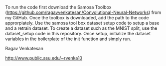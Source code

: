 To run the code first download the Samosa Toolbox (https://github.com/ragavvenkatesan/Convolutional-Neural-Networks) from my GitHub. Once the toolbox is downloaded, add the path to the code approrpiately.
Use the samosa tool box dataset setup code to setup a base and a retrain dataset. To create a dataset such as the MNIST split, use the dataset_setup code in this repository. Once setup, initialize the dataset variables in the boilerplate of the init function and simply run.



Ragav Venkatesan

http://www.public.asu.edu/~rvenka10

